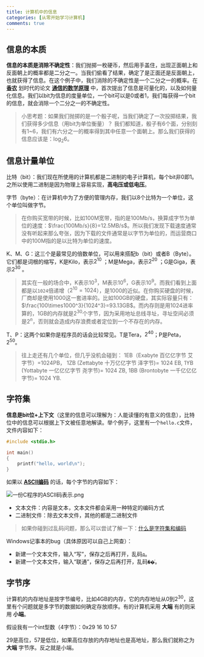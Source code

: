```yaml
---
title: 计算机中的信息
categories: [从零开始学习计算机]
comments: true
---
```


## 信息的本质

**信息的本质是消除不确定性**：我们抛掷一枚硬币，然后用手盖住，出现正面朝上和反面朝上的概率都是二分之一。当我们偷看了结果，确定了是正面还是反面朝上，也就获得了信息。在这个例子中，我们消除的不确定性是一个二分之一的概率。在 **[香农](https://zh.wikipedia.org/zh-hans/%E5%85%8B%E5%8A%B3%E5%BE%B7%C2%B7%E9%A6%99%E5%86%9C)** 划时代的论文 **[通信的数学原理](http://math.harvard.edu/~ctm/home/text/others/shannon/entropy/entropy.pdf)** 中，首次提出了信息是可量化的，以及如何量化信息。我们以bit为信息的度量单位，一个bit可以是0或者1，我们每获得一个bit的信息，就会消除一个二分之一的不确定性。

>小思考题：如果我们抛掷的是一个骰子呢，当我们确定了一次投掷结果，我们获得多少信息（用bit为单位衡量）？
我们都知道，骰子有6个面，分别刻有1~6，我们有六分之一的概率得到其中任意一个面朝上。那么我们获得的信息应该是：$\log_2 6$。

<!--more-->

## 信息计量单位

比特（bit）：我们现在所使用的计算机都是二进制的电子计算机，每个bit非0即1。之所以使用二进制是因为物理上容易实现，**高电压或低电压**。

字节（byte）：在计算机中为了方便的管理内存，我们以8个比特为一个单位，这个单位叫做字节。

>在你购买宽带的时候，比如100M宽带，指的是100Mb/s，换算成字节为单位的速度：$\frac{100Mb/s}{8}=12.5MB/s$。所以我们发现下载速度通常没有听起来那么夸张，因为下载的文件通常是以字节为单位的，而运营商口中的100M指的是以比特为单位的速度。

K、M、G：这三个是最常见的倍数单位，可以用来搭配b（bit）或者B（Byte）。它们都是词根的缩写，K是Kilo，表示$2^{10}$ ；M是Mega，表示$2^{20}$ ；G是Giga，表示$2^{30}$ 。

>其实在一般的场合中，K表示$10^3$，M表示$10^6$，G表示$10^9$。而我们看到上面都是以`1024`倍递增（$2^{10}=1024$），是1000的近似。在你购买硬盘的时候，厂商却是使用1000这一套进率的。比如100GB的硬盘，其实际容量只有：$\frac{100\times1000^3}{1024^3}=93.13GB$。而内存则是用1024进率算的，1GB的内存就是$2^30$个字节，因为采用地址总线寻址，寻址空间必须是$2^n$，否则就会造成内存浪费或者定位到一个不存在的内存。

T、P：这两个如果你是程序员的话会比较常见。T是Tera，$2^{40}$；P是Peta，$2^{50}$。

>往上走还有几个单位，但几乎没机会碰到：
1EB（Exabyte 百亿亿字节 艾字节）=1024PB， 
1ZB (Zettabyte 十万亿亿字节 泽字节)= 1024 EB, 
1YB (Yottabyte 一亿亿亿字节 尧字节)= 1024 ZB, 
1BB (Brontobyte 一千亿亿亿字节)= 1024 YB.

## 字符集

**信息是bit位+上下文**（这里的信息可以理解为：人能读懂的有意义的信息），比特位中的信息可以根据上下文被任意地解读。举个例子，这里有一个`hello.c`文件，文件内容如下：  

```c
#include <stdio.h>

int main()
{
    printf("hello, world\n");
}
```

如果以 **[ASCII编码](https://zh.wikipedia.org/wiki/ASCII)** 的话，每个字节的内容如下：

![一份C程序的ASCII码表示.png](https://i.loli.net/2019/04/21/5cbbc51c0887c.png)

- 文本文件：内容是文本，文本文件都会采用一种特定的编码方式
- 二进制文件：除去文本文件，其他的都是二进制文件

>如果你碰到过乱码问题，那么可以尝试了解一下：[什么是字符集和编码](../../../../2019/04/21/什么是字符集和编码/)

Windows记事本的bug（具体原因可以自己上网查）：
- 新建一个文本文件，输入“写”，保存之后再打开，乱码`д`。
- 新建一个文本文件，输入“联通”，保存之后再打开，乱码`��ͨ`。

## 字节序

计算机的内存地址是按字节编号，比如4GB的内存，它的内存地址从0到$2^30$，这里有个问题就是多字节的数据如何确定存放顺序。有的计算机采用 **大端** 有的则采用 **小端**。

假设我有一个int型数（4字节）：0x29 16 10 57

29是高位，57是低位，如果高位存放的内存地址也是高地址，那么我们就称之为 **大端** 字节序。反之就是小端。



